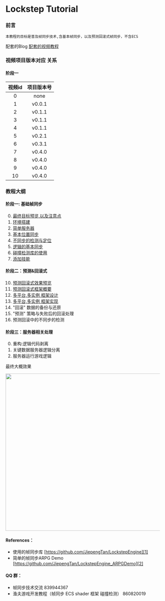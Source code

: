 #  Lockstep Tutorial

### 前言
	本教程的目标是普及帧同步技术,含基本帧同步，以及预测回滚式帧同步，不含ECS
配套的Blog 
[配套的视频教程][10]

### 视频项目版本对应 关系
#### 阶段一
视频id | 项目版本号 
:-: | :-: 
0 | none  
1 | v0.0.1
2 | v0.1.1
3 | v0.1.1
4 | v0.1.1
5 | v0.2.1
6 | v0.3.1
7 | v0.4.0
8 | v0.4.0
9 | v0.4.0
10 | v0.4.0


### 教程大纲
#### 阶段一: 基础帧同步
0. [最终目标预览,以及注意点][12]
1. [环境搭建][11]
2. [简单服务器][13]
3. [基本位置同步][13]
4. [不同步的检测与定位][14]
5. [逻辑的基本同步][15]
6. [碰撞检测库的使用][16]
7. [添加技能][16]

#### 阶段二：预测&回滚式 
10. [预测回滚式效果预览][17]
11. [预测回滚式框架概要][18]
12. [多平台,多实例 框架设计][19]
13. [多平台,多实例 框架实现][20]
14. "回滚" 数据的备份与还原
15. "预测" 策略与失败后的回滚处理
16. 预测回滚中的不同步的检测

#### 阶段三：服务器相关处理
0. 重构:逻辑代码剥离
1. 关键数据服务器逻辑分离
2. 服务器运行游戏逻辑



最终大概效果
<p align="center"> <img src="https://github.com/JiepengTan/JiepengTan.github.io/blob/master/assets/img/blog/LockstepPlatform/LPD_11_Network.gif?raw=true" width="512"/></p>

#### **References：** 
- 使用的帧同步库 [https://github.com/JiepengTan/LockstepEngine][1]
- 简单的帧同步ARPG Demo [https://github.com/JiepengTan/LockstepEngine_ARPGDemo][2]

#### **QQ 群：** 
- 帧同步技术交流  839944367
- 渔夫游戏开发教程（帧同步 ECS shader 框架 碰撞检测） 860820019

 [1]: https://github.com/JiepengTan/LockstepEngine
 [2]: https://github.com/JiepengTan/LockstepEngine_ARPGDemo
 [3]: https://github.com/sschmid/Entitas-CSharp
 [4]: https://github.com/JiepengTan/LockstepMath
 [5]: https://github.com/JiepengTan/LockstepCollision
 [6]: https://github.com/JiepengTan/LockstepPlatform/releases
 [7]: https://github.com/sschmid/Entitas-CSharp/releases
 [8]: https://github.com/JiepengTan/LockstepPathFinding
 [9]: https://github.com/JiepengTan/LockstepBehaviorTree
 [10]: https://space.bilibili.com/308864667/channel/detail?cid=86562
 [11]: https://www.bilibili.com/video/av64643363
 [12]: https://www.bilibili.com/video/av64681509
 [13]: https://www.bilibili.com/video/av64688312
 [14]: https://www.bilibili.com/video/av64716600
 [15]: https://www.bilibili.com/video/av64739012
 [16]: https://www.bilibili.com/video/av64899372
 [17]: https://www.bilibili.com/video/av66791686
 [18]: https://www.bilibili.com/video/av66821535
 [19]: https://www.bilibili.com/video/av66822773
 [20]: https://www.bilibili.com/video/av66822584
